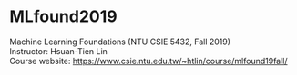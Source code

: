 # MLfound2019
Machine Learning Foundations (NTU CSIE 5432, Fall 2019)<br>
Instructor: Hsuan-Tien Lin<br>
Course website: https://www.csie.ntu.edu.tw/~htlin/course/mlfound19fall/
